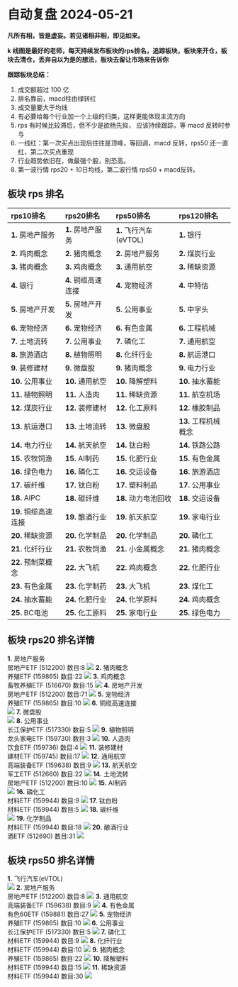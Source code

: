 # 自动复盘 2024-05-21

**凡所有相，皆是虚妄。若见诸相非相，即见如来。**

**k 线图是最好的老师，每天持续发布板块的rps排名，追踪板块，板块来开仓，板块去清仓，丢弃自以为是的想法，板块去留让市场来告诉你**
        
**跟踪板块总结：**
1. 成交额超过 100 亿
2. 排名靠前，macd柱由绿转红
3. 成交量要大于均线
4. 有必要给每个行业加一个上级的归类，这样更能体现主流方向
5. rps 有时候比较滞后，但不少是欲杨先抑， 应该持续跟踪，等 macd 反转时参与
6. 一线红：第一次买点出现后往往是顶峰，等回调，macd 反转，rps50 还一直红，第二次买点重现
7. 行业趋势依旧在，做最强个股，别恐高。
8. 第一波行情 rps20 + 10日均线，第二波行情 rps50 + macd反转。
        
## 板块 rps 排名
| rps10排名            | rps20排名           | rps50排名              | rps120排名           |
|:---------------------|:--------------------|:-----------------------|:---------------------|
| **1.** 房地产服务    | **1.** 房地产服务   | **1.** 飞行汽车(eVTOL) | **1.** 银行          |
| **2.** 鸡肉概念      | **2.** 猪肉概念     | **2.** 房地产服务      | **2.** 煤炭行业      |
| **3.** 猪肉概念      | **3.** 鸡肉概念     | **3.** 通用航空        | **3.** 稀缺资源      |
| **4.** 银行          | **4.** 铜缆高速连接 | **4.** 宠物经济        | **4.** 中特估        |
| **5.** 房地产开发    | **5.** 房地产开发   | **5.** 公用事业        | **5.** 中字头        |
| **6.** 宠物经济      | **6.** 宠物经济     | **6.** 有色金属        | **6.** 工程机械      |
| **7.** 土地流转      | **7.** 公用事业     | **7.** 磷化工          | **7.** 通用航空      |
| **8.** 旅游酒店      | **8.** 植物照明     | **8.** 化纤行业        | **8.** 航运港口      |
| **9.** 装修建材      | **9.** 微盘股       | **9.** 猪肉概念        | **9.** 电力行业      |
| **10.** 公用事业     | **10.** 通用航空    | **10.** 降解塑料       | **10.** 抽水蓄能     |
| **11.** 植物照明     | **11.** 人造肉      | **11.** 稀缺资源       | **11.** 航空机场     |
| **12.** 煤炭行业     | **12.** 装修建材    | **12.** 化工原料       | **12.** 橡胶制品     |
| **13.** 航运港口     | **13.** 土地流转    | **13.** 微盘股         | **13.** 工程机械概念 |
| **14.** 电力行业     | **14.** 航天航空    | **14.** 钛白粉         | **14.** 铁路公路     |
| **15.** 农牧饲渔     | **15.** AI制药      | **15.** 化肥行业       | **15.** 有色金属     |
| **16.** 绿色电力     | **16.** 磷化工      | **16.** 交运设备       | **16.** 旅游酒店     |
| **17.** 碳纤维       | **17.** 钛白粉      | **17.** 塑料制品       | **17.** 公用事业     |
| **18.** AIPC         | **18.** 碳纤维      | **18.** 动力电池回收   | **18.** 交运设备     |
| **19.** 铜缆高速连接 | **19.** 酿酒行业    | **19.** 航天航空       | **19.** 家电行业     |
| **20.** 稀缺资源     | **20.** 化学制品    | **20.** 化学制品       | **20.** 磷化工       |
| **21.** 化纤行业     | **21.** 农牧饲渔    | **21.** 小金属概念     | **21.** 猪肉概念     |
| **22.** 预制菜概念   | **22.** 大飞机      | **22.** 鸡肉概念       | **22.** 化肥行业     |
| **23.** 有色金属     | **23.** 化学制药    | **23.** 大飞机         | **23.** 煤化工       |
| **24.** 抽水蓄能     | **24.** 化肥行业    | **24.** 化学原料       | **24.** 鸡肉概念     |
| **25.** BC电池       | **25.** 化工原料    | **25.** 家电行业       | **25.** 绿色电力     |
## 板块 rps20 排名详情
**1.** 房地产服务<br/>房地产ETF (512200) 数目:8
 ![](https://sykent-blog-image.oss-cn-beijing.aliyuncs.com/quant/image/2024/5/1716278607075-tmp.jpg)
**2.** 猪肉概念<br/>养殖ETF (159865) 数目:22
 ![](https://sykent-blog-image.oss-cn-beijing.aliyuncs.com/quant/image/2024/5/1716278608475-tmp.jpg)
**3.** 鸡肉概念<br/>畜牧养殖ETF (516670) 数目:15
 ![](https://sykent-blog-image.oss-cn-beijing.aliyuncs.com/quant/image/2024/5/1716278609418-tmp.jpg)
**4.** 房地产开发<br/>房地产ETF (512200) 数目:71
 ![](https://sykent-blog-image.oss-cn-beijing.aliyuncs.com/quant/image/2024/5/1716278610312-tmp.jpg)
**5.** 宠物经济<br/>养殖ETF (159865) 数目:10
 ![](https://sykent-blog-image.oss-cn-beijing.aliyuncs.com/quant/image/2024/5/1716278611267-tmp.jpg)
**6.** 铜缆高速连接<br/>
 ![](https://sykent-blog-image.oss-cn-beijing.aliyuncs.com/quant/image/2024/5/1716278611714-tmp.jpg)
**7.** 微盘股<br/>
 ![](https://sykent-blog-image.oss-cn-beijing.aliyuncs.com/quant/image/2024/5/1716278612236-tmp.jpg)
**8.** 公用事业<br/>长江保护ETF (517330) 数目:5
 ![](https://sykent-blog-image.oss-cn-beijing.aliyuncs.com/quant/image/2024/5/1716278613156-tmp.jpg)
**9.** 植物照明<br/>龙头家电ETF (159730) 数目:3
 ![](https://sykent-blog-image.oss-cn-beijing.aliyuncs.com/quant/image/2024/5/1716278614022-tmp.jpg)
**10.** 人造肉<br/>饮食ETF (159736) 数目:4
 ![](https://sykent-blog-image.oss-cn-beijing.aliyuncs.com/quant/image/2024/5/1716278614999-tmp.jpg)
**11.** 装修建材<br/>建材ETF (159745) 数目:17
 ![](https://sykent-blog-image.oss-cn-beijing.aliyuncs.com/quant/image/2024/5/1716278615964-tmp.jpg)
**12.** 通用航空<br/>高端装备ETF (159638) 数目:9
 ![](https://sykent-blog-image.oss-cn-beijing.aliyuncs.com/quant/image/2024/5/1716278616832-tmp.jpg)
**13.** 航天航空<br/>军工ETF (512660) 数目:22
 ![](https://sykent-blog-image.oss-cn-beijing.aliyuncs.com/quant/image/2024/5/1716278617917-tmp.jpg)
**14.** 土地流转<br/>房地产ETF (512200) 数目:10
 ![](https://sykent-blog-image.oss-cn-beijing.aliyuncs.com/quant/image/2024/5/1716278618928-tmp.jpg)
**15.** AI制药<br/>
 ![](https://sykent-blog-image.oss-cn-beijing.aliyuncs.com/quant/image/2024/5/1716278619407-tmp.jpg)
**16.** 磷化工<br/>材料ETF (159944) 数目:9
 ![](https://sykent-blog-image.oss-cn-beijing.aliyuncs.com/quant/image/2024/5/1716278620289-tmp.jpg)
**17.** 钛白粉<br/>材料ETF (159944) 数目:5
 ![](https://sykent-blog-image.oss-cn-beijing.aliyuncs.com/quant/image/2024/5/1716278621175-tmp.jpg)
**18.** 碳纤维<br/>
 ![](https://sykent-blog-image.oss-cn-beijing.aliyuncs.com/quant/image/2024/5/1716278621854-tmp.jpg)
**19.** 化学制品<br/>材料ETF (159944) 数目:18
 ![](https://sykent-blog-image.oss-cn-beijing.aliyuncs.com/quant/image/2024/5/1716278622695-tmp.jpg)
**20.** 酿酒行业<br/>酒ETF (512690) 数目:31
 ![](https://sykent-blog-image.oss-cn-beijing.aliyuncs.com/quant/image/2024/5/1716278623703-tmp.jpg)

## 板块 rps50 排名详情
**1.** 飞行汽车(eVTOL)<br/>
 ![](https://sykent-blog-image.oss-cn-beijing.aliyuncs.com/quant/image/2024/5/1716278624395-tmp.jpg)
**2.** 房地产服务<br/>房地产ETF (512200) 数目:8
 ![](https://sykent-blog-image.oss-cn-beijing.aliyuncs.com/quant/image/2024/5/1716278625227-tmp.jpg)
**3.** 通用航空<br/>高端装备ETF (159638) 数目:9
 ![](https://sykent-blog-image.oss-cn-beijing.aliyuncs.com/quant/image/2024/5/1716278626171-tmp.jpg)
**4.** 有色金属<br/>有色60ETF (159881) 数目:27
 ![](https://sykent-blog-image.oss-cn-beijing.aliyuncs.com/quant/image/2024/5/1716278627212-tmp.jpg)
**5.** 宠物经济<br/>养殖ETF (159865) 数目:10
 ![](https://sykent-blog-image.oss-cn-beijing.aliyuncs.com/quant/image/2024/5/1716278628074-tmp.jpg)
**6.** 公用事业<br/>长江保护ETF (517330) 数目:5
 ![](https://sykent-blog-image.oss-cn-beijing.aliyuncs.com/quant/image/2024/5/1716278628926-tmp.jpg)
**7.** 磷化工<br/>材料ETF (159944) 数目:9
 ![](https://sykent-blog-image.oss-cn-beijing.aliyuncs.com/quant/image/2024/5/1716278629882-tmp.jpg)
**8.** 化纤行业<br/>材料ETF (159944) 数目:10
 ![](https://sykent-blog-image.oss-cn-beijing.aliyuncs.com/quant/image/2024/5/1716278630799-tmp.jpg)
**9.** 猪肉概念<br/>养殖ETF (159865) 数目:22
 ![](https://sykent-blog-image.oss-cn-beijing.aliyuncs.com/quant/image/2024/5/1716278631703-tmp.jpg)
**10.** 降解塑料<br/>材料ETF (159944) 数目:15
 ![](https://sykent-blog-image.oss-cn-beijing.aliyuncs.com/quant/image/2024/5/1716278632643-tmp.jpg)
**11.** 稀缺资源<br/>材料ETF (159944) 数目:30
 ![](https://sykent-blog-image.oss-cn-beijing.aliyuncs.com/quant/image/2024/5/1716278633614-tmp.jpg)
